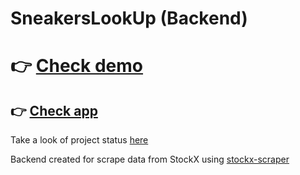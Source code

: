 # SneakersLookUp (Backend)

# 👉 [Check demo](https://ike-gg.github.io/sneakersLookUp-frontend/)

## 👉 [Check app](https://github.com/ike-gg/sneakersLookUp-frontend)

Take a look of project status [here](https://github.com/ike-gg/sneakersLookUp-frontend)

Backend created for scrape data from StockX using [stockx-scraper](https://github.com/iyarsius/stockx-scraper)
